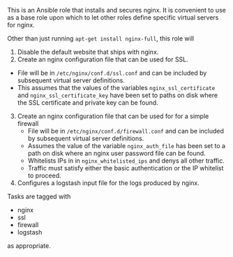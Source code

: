 This is an Ansible role that installs and secures nginx.  It is
convenient to use as a base role upon which to let other roles define
specific virtual servers for nginx.

Other than just running `apt-get install nginx-full`, this role will

1. Disable the default website that ships with nginx.
2. Create an nginx configuration file that can be used for SSL.
  * File will be in `/etc/nginx/conf.d/ssl.conf` and can be included
    by subsequent virtual server definitions.
  * This assumes that the values of the variables
    `nginx_ssl_certificate` and `nginx_ssl_certificate_key` have been
    set to paths on disk where the SSL certificate and private key can
    be found.
3. Create an nginx configuration file that can be used for for a
   simple firewall
   * File will be in `/etc/nginx/conf.d/firewall.conf` and can be
     included by subsequent virtual server definitions.
   * Assumes the value of the variable `nginx_auth_file` has been set
     to a path on disk where an nginx user password file can be found.
   * Whitelists IPs in in `nginx_whitelisted_ips` and denys all other
     traffic.
   * Traffic must satisfy either the basic authentication or the IP
     whitelist to proceed.
4. Configures a logstash input file for the logs produced by nginx.

Tasks are tagged with

* nginx
* ssl
* firewall
* logstash

as appropriate.

